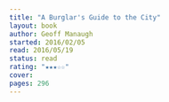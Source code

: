 ```yaml
---
title: "A Burglar's Guide to the City"
layout: book
author: Geoff Manaugh
started: 2016/02/05
read: 2016/05/19
status: read
rating: "★★★☆☆"
cover: 
pages: 296
---
```

